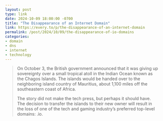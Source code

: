 ```yaml
---
layout: post
type: link
date: 2024-10-09 18:00:00 -0700
title: "The Disappearance of an Internet Domain"
link: https://every.to/p/the-disappearance-of-an-internet-domain
permalink: /post/2024/10/09/the-disappearance-of-io-domains
categories: 
- domain
- dns
- internet
- technology
---
```

<blockquote><p>On October 3, the British government announced that it was giving up sovereignty over a small tropical atoll in the Indian Ocean known as the Chagos Islands. The islands would be handed over to the neighboring island country of Mauritius, about 1,100 miles off the southeastern coast of Africa. </p>

<p>The story did not make the tech press, but perhaps it should have. The decision to transfer the islands to their new owner will result in the loss of one of the tech and gaming industry’s preferred top-level domains: .io.</p></blockquote>